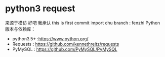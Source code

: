 # python3 request
  来源于模仿    好吧 我承认
  this is first commit 
	import 
		chu 
	branch : fenzhi
Python版本与依赖库：
  * python3.5+ :https://www.python.org/
  * Requests : https://github.com/kennethreitz/requests
  * PyMySQL : https://github.com/PyMySQL/PyMySQL

